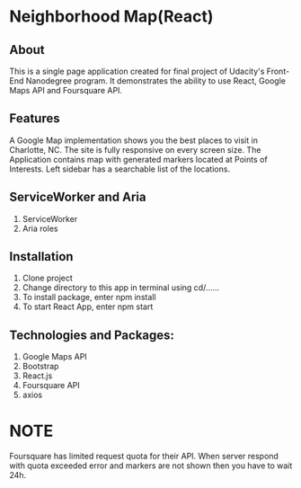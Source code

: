 # Neighborhood Map(React)

## About
  This is a single page application created for final project of Udacity's Front-End Nanodegree program. It demonstrates the ability to use React, Google Maps API and Foursquare API.

## Features
  A Google Map implementation shows you the best places to visit in Charlotte, NC. The site is fully responsive on every screen size. The Application contains map with generated markers located at Points of Interests.  Left sidebar has a searchable list of the locations.

## ServiceWorker and Aria
  1.	ServiceWorker 
  2.	Aria roles

## Installation
  1.	Clone project 
  2.	Change directory to this app in terminal using cd/……
  3.	To install package, enter npm install
  4.	To start React App, enter npm start

##  Technologies and Packages:
  1.	Google Maps API
  2.	Bootstrap
  3.	React.js
  4.	Foursquare API
  5.	axios

# NOTE
Foursquare has limited request quota for their API. When server respond with quota exceeded error and markers are not shown then you have to wait 24h.
